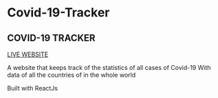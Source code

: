 #  Covid-19-Tracker

## COVID-19 TRACKER

[LIVE WEBSITE](https://covidd2020.netlify.app/)

A website that keeps track of the statistics of all cases of Covid-19
With data of all the countries of in the whole world

Built with ReactJs 
